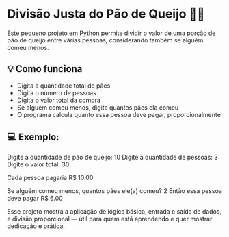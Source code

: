 # Divisão Justa do Pão de Queijo 🧮🧀

Este pequeno projeto em Python permite dividir o valor de uma porção de pão de queijo entre várias pessoas, considerando também se alguém comeu menos.

## 💡 Como funciona

- Digita a quantidade total de pães
- Digita o número de pessoas
- Digita o valor total da compra
- Se alguém comeu menos, digita quantos pães ela comeu
- O programa calcula quanto essa pessoa deve pagar, proporcionalmente

## 💻 Exemplo:

Digite a quantidade de pão de queijo: 10
Digite a quantidade de pessoas: 3
Digite o valor total: 30

Cada pessoa pagaria R$ 10.00

Se alguém comeu menos, quantos pães ele(a) comeu? 2
Então essa pessoa deve pagar R$ 6.00



Esse projeto mostra a aplicação de lógica básica, entrada e saída de dados, e divisão proporcional — útil para quem está aprendendo e quer mostrar dedicação e prática.
